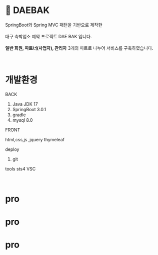   # 📕 DAEBAK
SpringBoot와 Spring MVC 패턴을 기반으로 제작한 <br><br>
대구 숙박업소 예약 프로젝트 DAE BAK 입니다. <br><br>
<b>일반 회원, 파트너(사업자), 관리자</b> 3개의 파트로 나누어 서비스를 구축하였습니다.



<br>



# 개발환경
 BACK

1. Java JDK 17
2. SpringBoot 3.0.1
3. gradle
4. mysql 8.0 

FRONT

html,css,js ,jquery
thymeleaf

deploy
1. git

tools
sts4
VSC

<br>



   
   
# pro
# pro
# pro
